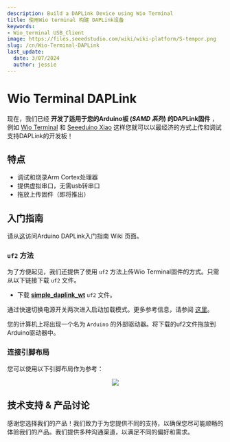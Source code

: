 ```yaml
---
description: Build a DAPLink Device using Wio Terminal
title: 使用Wio terminal 构建 DAPLink设备
keywords:
- Wio_terminal USB_Client
image: https://files.seeedstudio.com/wiki/wiki-platform/S-tempor.png
slug: /cn/Wio-Terminal-DAPLink
last_update:
  date: 3/07/2024
  author: jessie
---
```


# Wio Terminal DAPLink

现在，我们已经 **开发了适用于您的Arduino板 (*SAMD 系列*) 的DAPLink固件** ，例如 [Wio Terminal](https://www.seeedstudio.com/Wio-Terminal-p-4509.html) 和 [Seeeduino Xiao](https://www.seeedstudio.com/Seeeduino-XIAO-Arduino-Microcontroller-SAMD21-Cortex-M0+-p-4426.html) 这样您就可以以最经济的方式上传和调试支持DAPLink的开发板！

## 特点

- 调试和烧录Arm Cortex处理器
- 提供虚拟串口，无需usb转串口
- 拖放上传固件（即将推出）

## 入门指南

请从[这](https://wiki.seeedstudio.com/Arduino-DAPLink/)访问Arduino DAPLink入门指南 Wiki 页面。

### `uf2` 方法

为了方便起见，我们还提供了使用 `uf2` 方法上传Wio Terminal固件的方式。只需从以下链接下载 `uf2` 文件。

- 下载 [**simple_daplink_wt**](https://files.seeedstudio.com/wiki/Wio-Terminal/res/simple_daplink_wt.uf2) `uf2` 文件。

通过快速切换电源开关两次进入启动加载模式。更多参考信息，请参阅 [这里](https://wiki.seeedstudio.com/Wio-Terminal-Getting-Started/#faq)。

您的计算机上将出现一个名为 `Arduino` 的外部驱动器。将下载的uf2文件拖放到Arduino驱动器中。

### 连接引脚布局

您可以使用以下引脚布局作为参考：

<div align="center"><img src="https://files.seeedstudio.com/wiki/DAPLink/daplink-wt.jpg"/></div>

## 技术支持 & 产品讨论


感谢您选择我们的产品！我们致力于为您提供不同的支持，以确保您尽可能顺畅的体验我们的产品。我们提供多种沟通渠道，以满足不同的偏好和需求。

<div class="button_tech_support_container">
<a href="https://forum.seeedstudio.com/" class="button_forum"></a> 
<a href="https://www.seeedstudio.com/contacts" class="button_email"></a>
</div>

<div class="button_tech_support_container">
<a href="https://discord.gg/eWkprNDMU7" class="button_discord"></a> 
<a href="https://github.com/Seeed-Studio/wiki-documents/discussions/69" class="button_discussion"></a>
</div>
